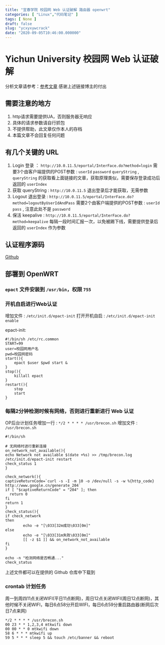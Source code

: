 ```yaml
---
title: "宜春学院 校园网 Web 认证破解 路由器 openwrt"
categories: [ "Linux","代码笔记" ]
tags: [ None ]
draft: false
slug: "ycxyxywcrack"
date: "2020-09-05T10:46:00.000000"
---
```


# Yichun University 校园网 Web 认证破解
分析文章请参考：[参考文章][1]
感谢上述链接博主的付出

## 需要注意的地方
 1. http请求需要提供UA，否则服务器无响应
 2. 具体的请求参数请自行抓包
 3. 不提供帮助，此文章仅作本人的存档
 4. 本篇文章不会回复任何问题

## 有几个关键的 URL
 1. Login 登录 ： `http://10.0.11.5/eportal/InterFace.do?method=login`
  需要3个由客户端提供的POST参数 : `userId` `password` `queryString` , `queryString` 的获取看上面链接的文章，获取原理类似，需要保存登录成功后返回的 `userIndex`
 2. 获取 queryString : `http://10.0.11.5`
  退出登录后才能获取，无需参数
 3. Logout 退出登录 : `http://10.0.11.5/eportal/InterFace.do?method=logoutByUserIdAndPass`
  需要2个由客户端提供的POST参数 : `userId` `pass` , 注意此处不是 `password`
 4. 保活 keepalive : `http://10.0.11.5/eportal/InterFace.do?method=keepalive`
  每隔一段时间汇报一次，以免被踢下线，需要提供登录后返回的 `userIndex` 作为参数

## 认证程序源码
[Github][2]

## 部署到 OpenWRT
### `epact` 文件安装到 `/usr/bin`，权限 `755`
### 开机自启进行Web认证
增加文件 : `/etc/init.d/epact-init`
打开开机自启 : `/etc/init.d/epact-init enable`

epact-init:
```shell
#!/bin/sh /etc/rc.common
START=99
user=校园网用户名
pwd=校园网密码
start(){
	epact $user $pwd start &
}
stop(){
	killall epact
}
restart(){
	stop
	start
}

```

### 每隔2分钟检测时候有网络，否则进行重新进行 Web 认证
OP后台计划任务增加一行 : `*/2 * * * * /usr/brecon.sh`
增加文件 : `/usr/brecon.sh`

```shell
#!/bin/sh

# 无网络时进行重新连接
on_network_not_available(){
echo Network not available $(date +%s) >> /tmp/brecon.log
/etc/init.d/epact-init restart
check_status 1
}

check_network(){
captiveReturnCode=`curl -s -I -m 10 -o /dev/null -s -w %{http_code} http://www.google.cn/generate_204`
if [ "$captiveReturnCode" = "204" ]; then
  return 0
fi
return 1
}
check_status(){
if check_network                                       
then                                                   
        echo -e "[\033[32m成功\033[0m]"
else                                      
        echo -e "[\033[31m失败\033[0m]"
        [[ -z $1 ]] && on_network_not_available
fi
}

echo -n "检测网络是否畅通..."
check_status
```
上述文件都可以在提供的 Github 仓库中下载到
### crontab 计划任务
周一到周四11点关闭WIFI(平日11点断网)，周日12点关闭WIFI(周日12点断网)，其他时候不关闭WIFI，每日6点58分开启WIFI，每日6点59分重启路由器(断网后次日7点来网)

```shell
*/2 * * * * /usr/brecon.sh
00 23 * * 1,2,3,4 mtkwifi down
00 00 * * 0 mtkwifi down
58 6 * * * mtkwifi up
59 5 * * * sleep 5 && touch /etc/banner && reboot
```

  [1]: https://blog.csdn.net/liberal_wind/article/details/89882777?utm_medium=distribute.wap_relevant.none-task-blog-BlogCommendFromMachineLearnPai2-8.nonecase&depth_1-utm_source=distribute.wap_relevant.none-task-blog-BlogCommendFromMachineLearnPai2-8.nonecase
  [2]: https://github.com/bavelee/ePortalActivator
